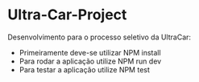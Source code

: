 # Ultra-Car-Project
Desenvolvimento para o processo seletivo da UltraCar:
- Primeiramente deve-se utilizar NPM install
- Para rodar a aplicação utilize NPM run dev
- Para testar a aplicação utilize NPM test